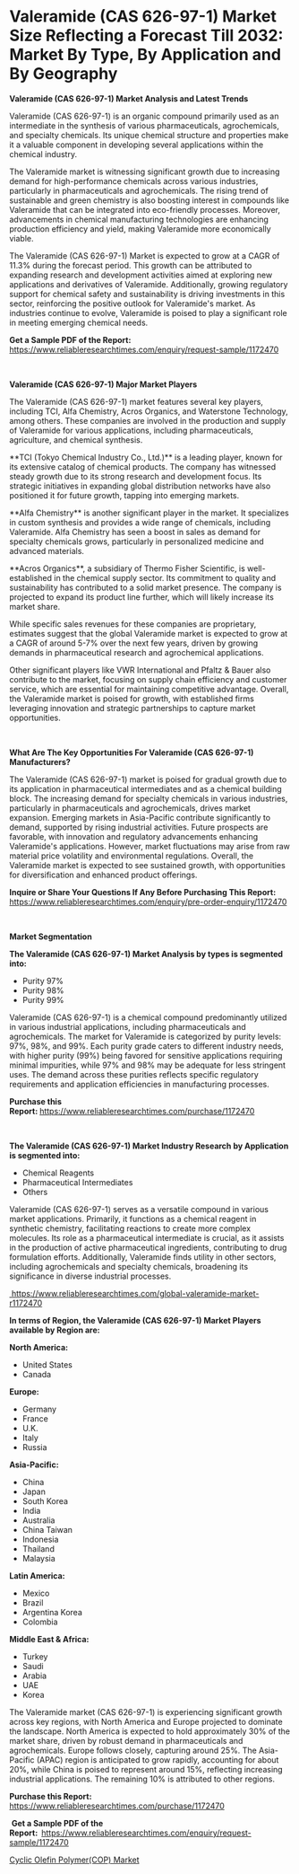 <p><h1>Valeramide (CAS 626-97-1) Market Size Reflecting a Forecast Till 2032: Market By Type, By Application and By Geography</h1></p><p><strong>Valeramide (CAS 626-97-1) Market Analysis and Latest Trends</strong></p>
<p><p>Valeramide (CAS 626-97-1) is an organic compound primarily used as an intermediate in the synthesis of various pharmaceuticals, agrochemicals, and specialty chemicals. Its unique chemical structure and properties make it a valuable component in developing several applications within the chemical industry.</p><p>The Valeramide market is witnessing significant growth due to increasing demand for high-performance chemicals across various industries, particularly in pharmaceuticals and agrochemicals. The rising trend of sustainable and green chemistry is also boosting interest in compounds like Valeramide that can be integrated into eco-friendly processes. Moreover, advancements in chemical manufacturing technologies are enhancing production efficiency and yield, making Valeramide more economically viable.</p><p>The Valeramide (CAS 626-97-1) Market is expected to grow at a CAGR of 11.3% during the forecast period. This growth can be attributed to expanding research and development activities aimed at exploring new applications and derivatives of Valeramide. Additionally, growing regulatory support for chemical safety and sustainability is driving investments in this sector, reinforcing the positive outlook for Valeramide's market. As industries continue to evolve, Valeramide is poised to play a significant role in meeting emerging chemical needs.</p></p>
<p><strong>Get a Sample PDF of the Report:&nbsp;</strong> <a href="https://www.reliableresearchtimes.com/enquiry/request-sample/1172470?utm_campaign=3108&utm_medium=2&utm_source=Github&utm_content=ia&utm_term=03042025&utm_id=valeramide-cas-626-97-1">https://www.reliableresearchtimes.com/enquiry/request-sample/1172470</a></p>
<p>&nbsp;</p>
<p><strong>Valeramide (CAS 626-97-1) Major Market Players</strong></p>
<p><p>The Valeramide (CAS 626-97-1) market features several key players, including TCI, Alfa Chemistry, Acros Organics, and Waterstone Technology, among others. These companies are involved in the production and supply of Valeramide for various applications, including pharmaceuticals, agriculture, and chemical synthesis.</p><p>**TCI (Tokyo Chemical Industry Co., Ltd.)** is a leading player, known for its extensive catalog of chemical products. The company has witnessed steady growth due to its strong research and development focus. Its strategic initiatives in expanding global distribution networks have also positioned it for future growth, tapping into emerging markets.</p><p>**Alfa Chemistry** is another significant player in the market. It specializes in custom synthesis and provides a wide range of chemicals, including Valeramide. Alfa Chemistry has seen a boost in sales as demand for specialty chemicals grows, particularly in personalized medicine and advanced materials.</p><p>**Acros Organics**, a subsidiary of Thermo Fisher Scientific, is well-established in the chemical supply sector. Its commitment to quality and sustainability has contributed to a solid market presence. The company is projected to expand its product line further, which will likely increase its market share.</p><p>While specific sales revenues for these companies are proprietary, estimates suggest that the global Valeramide market is expected to grow at a CAGR of around 5-7% over the next few years, driven by growing demands in pharmaceutical research and agrochemical applications. </p><p>Other significant players like VWR International and Pfaltz & Bauer also contribute to the market, focusing on supply chain efficiency and customer service, which are essential for maintaining competitive advantage. Overall, the Valeramide market is poised for growth, with established firms leveraging innovation and strategic partnerships to capture market opportunities.</p></p>
<p>&nbsp;</p>
<p><strong>What Are The Key Opportunities For Valeramide (CAS 626-97-1) Manufacturers?</strong></p>
<p><p>The Valeramide (CAS 626-97-1) market is poised for gradual growth due to its application in pharmaceutical intermediates and as a chemical building block. The increasing demand for specialty chemicals in various industries, particularly in pharmaceuticals and agrochemicals, drives market expansion. Emerging markets in Asia-Pacific contribute significantly to demand, supported by rising industrial activities. Future prospects are favorable, with innovation and regulatory advancements enhancing Valeramide's applications. However, market fluctuations may arise from raw material price volatility and environmental regulations. Overall, the Valeramide market is expected to see sustained growth, with opportunities for diversification and enhanced product offerings.</p></p>
<p><strong>Inquire or Share Your Questions If Any Before Purchasing This Report:</strong> <a href="https://www.reliableresearchtimes.com/enquiry/pre-order-enquiry/1172470?utm_campaign=3108&utm_medium=2&utm_source=Github&utm_content=ia&utm_term=03042025&utm_id=valeramide-cas-626-97-1">https://www.reliableresearchtimes.com/enquiry/pre-order-enquiry/1172470</a></p>
<p>&nbsp;</p>
<p><strong>Market Segmentation</strong></p>
<p><strong>The Valeramide (CAS 626-97-1) Market Analysis by types is segmented into:</strong></p>
<p><ul><li>Purity 97%</li><li>Purity 98%</li><li>Purity 99%</li></ul></p>
<p><p>Valeramide (CAS 626-97-1) is a chemical compound predominantly utilized in various industrial applications, including pharmaceuticals and agrochemicals. The market for Valeramide is categorized by purity levels: 97%, 98%, and 99%. Each purity grade caters to different industry needs, with higher purity (99%) being favored for sensitive applications requiring minimal impurities, while 97% and 98% may be adequate for less stringent uses. The demand across these purities reflects specific regulatory requirements and application efficiencies in manufacturing processes.</p></p>
<p><strong>Purchase this Report:&nbsp;</strong><a href="https://www.reliableresearchtimes.com/purchase/1172470?utm_campaign=3108&utm_medium=2&utm_source=Github&utm_content=ia&utm_term=03042025&utm_id=valeramide-cas-626-97-1">https://www.reliableresearchtimes.com/purchase/1172470</a></p>
<p>&nbsp;</p>
<p><strong>The Valeramide (CAS 626-97-1) Market Industry Research by Application is segmented into:</strong></p>
<p><ul><li>Chemical Reagents</li><li>Pharmaceutical Intermediates</li><li>Others</li></ul></p>
<p><p>Valeramide (CAS 626-97-1) serves as a versatile compound in various market applications. Primarily, it functions as a chemical reagent in synthetic chemistry, facilitating reactions to create more complex molecules. Its role as a pharmaceutical intermediate is crucial, as it assists in the production of active pharmaceutical ingredients, contributing to drug formulation efforts. Additionally, Valeramide finds utility in other sectors, including agrochemicals and specialty chemicals, broadening its significance in diverse industrial processes.</p></p>
<p><a href="https://www.reliableresearchtimes.com/global-valeramide-market-r1172470?utm_campaign=3108&utm_medium=2&utm_source=Github&utm_content=ia&utm_term=03042025&utm_id=valeramide-cas-626-97-1">&nbsp;https://www.reliableresearchtimes.com/global-valeramide-market-r1172470</a></p>
<p><strong>In terms of Region, the Valeramide (CAS 626-97-1) Market Players available by Region are:</strong></p>
<p>
    <p> <strong> North America: </strong>
        <ul>
            <li>United States</li>
            <li>Canada</li>
        </ul>
        </p> 
    <p> <strong> Europe: </strong>
        <ul>
            <li>Germany</li>
            <li>France</li>
            <li>U.K.</li>
            <li>Italy</li>
            <li>Russia</li>
        </ul>
        </p> 
    <p> <strong> Asia-Pacific: </strong>
        <ul>
            <li>China</li>
            <li>Japan</li>
            <li>South Korea</li>
            <li>India</li>
            <li>Australia</li>
            <li>China Taiwan</li>
            <li>Indonesia</li>
            <li>Thailand</li>
            <li>Malaysia</li>
        </ul>
        </p> 
    <p> <strong> Latin America: </strong>
        <ul>
            <li>Mexico</li>
            <li>Brazil</li>
            <li>Argentina Korea</li>
            <li>Colombia</li>
        </ul>
        </p> 
    <p> <strong> Middle East & Africa: </strong>
        <ul>
            <li>Turkey</li>
            <li>Saudi</li>
            <li>Arabia</li>
            <li>UAE</li>
            <li>Korea</li>
        </ul>
    </p>
    </p>
<p><p>The Valeramide market (CAS 626-97-1) is experiencing significant growth across key regions, with North America and Europe projected to dominate the landscape. North America is expected to hold approximately 30% of the market share, driven by robust demand in pharmaceuticals and agrochemicals. Europe follows closely, capturing around 25%. The Asia-Pacific (APAC) region is anticipated to grow rapidly, accounting for about 20%, while China is poised to represent around 15%, reflecting increasing industrial applications. The remaining 10% is attributed to other regions.</p></p>
<p><strong>Purchase this Report: </strong><a href="https://www.reliableresearchtimes.com/purchase/1172470?utm_campaign=3108&utm_medium=2&utm_source=Github&utm_content=ia&utm_term=03042025&utm_id=valeramide-cas-626-97-1">https://www.reliableresearchtimes.com/purchase/1172470</a></p>
<p>&nbsp;<strong>Get a Sample PDF of the Report:&nbsp;&nbsp;</strong><a href="https://www.reliableresearchtimes.com/enquiry/request-sample/1172470?utm_campaign=3108&utm_medium=2&utm_source=Github&utm_content=ia&utm_term=03042025&utm_id=valeramide-cas-626-97-1">https://www.reliableresearchtimes.com/enquiry/request-sample/1172470</a></p>
<p><strong></strong></p>
<p><p><a href="https://github.com/kaloyhboosh/Market-Research-Report-List-1/blob/main/cyclic-olefin-polymercop-market.md?utm_campaign=3108&utm_medium=2&utm_source=Github&utm_content=ia&utm_term=03042025&utm_id=valeramide-cas-626-97-1">Cyclic Olefin Polymer(COP) Market</a></p></p>